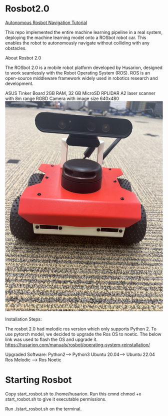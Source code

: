# Rosbot2.0

[Autonomous Rosbot Navigation Tutorial ](https://github.com/MissMeriel/ROSbot_data_collection/tree/master)

This repo implemented the entire machine learning pipeline in a real system, deploying the machine learning model onto a ROSbot robot car. This enables the robot to autonomously navigate without colliding with any obstacles.


About Rosbot 2.0


The ROSbot 2.0 is a mobile robot platform developed by Husarion, designed to work seamlessly with the Robot Operating System (ROS). ROS is an open-source middleware framework widely used in robotics research and development. 

ASUS Tinker Board 2GB RAM, 32 GB MicroSD 
RPLIDAR A2 laser scanner with 8m range 
RGBD Camera with image size 640x480 
![image](https://github.com/Taylucky/Rosbot2.0/blob/master/figures/IMG_2994.jpg)

Installation Steps: 

The rosbot 2.0 had melodic ros version which only supports Python 2. 
To use pytorch model, we decided to upgrade the Ros OS to noetic. The below link was used to flash the OS and upgrade it. 
https://husarion.com/manuals/rosbot/operating-system-reinstallation/ 

Upgraded Software:
Python2--> Python3
Ubuntu 20.04--> Ubuntu 22.04
Ros Melodic --> Ros Noetic


# Starting Rosbot

Copy start_rosbot.sh to /home/husarion.
Run this cmnd chmod +x start_rosbot.sh to give it executable permissions.

Run ./start_rosbot.sh on the terminal.



 
